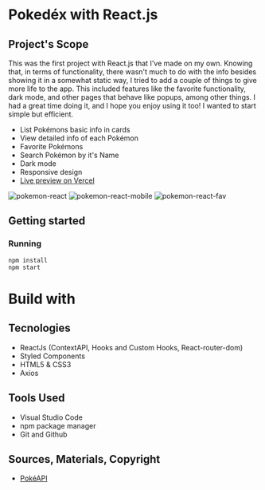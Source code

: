 # Pokedéx with React.js

## Project's Scope
This was the first project with React.js that I've made on my own. Knowing that, in terms of functionality, there wasn't much to do with the info besides showing it in a somewhat static way, I tried to add a couple of things to give more life to the app. This included features like the favorite functionality, dark mode, and other pages that behave like popups, among other things. I had a great time doing it, and I hope you enjoy using it too! I wanted to start simple but efficient.

* List Pokémons basic info in cards
* View detailed info of each Pokémon
* Favorite Pokémons
* Search Pokémon by it's Name
* Dark mode
* Responsive design
* [Live preview on Vercel](https://pokedex-react-flax.vercel.app/)

![pokemon-react](https://github.com/JFilgueira/pokedex-react/assets/103948600/b2256f72-a70a-4024-bce9-fc8a7ed9b652)
![pokemon-react-mobile](https://github.com/JFilgueira/pokedex-react/assets/103948600/ea6ce110-cb46-423d-a8bd-88d55471b95a)
![pokemon-react-fav](https://github.com/JFilgueira/pokedex-react/assets/103948600/e81adcba-6b65-4391-a608-e8c0dcf23afb)


## Getting started

### Running 
```
npm install
npm start
```
# Build with

## Tecnologies
* ReactJs (ContextAPI, Hooks and Custom Hooks, React-router-dom)
* Styled Components
* HTML5 & CSS3
* Axios

## Tools Used
* Visual Studio Code
* npm package manager
* Git and Github

## Sources, Materials, Copyright
* [PokéAPI](https://pokeapi.co/)
